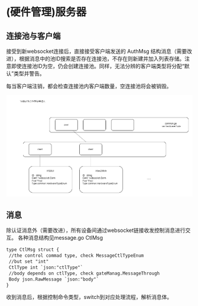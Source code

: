# (硬件管理)服务器

## 连接池与客户端

接受到新websocket连接后，直接接受客户端发送的 AuthMsg 结构消息（需要改进），根据消息中的池ID搜索是否存在连接池，不存在则新建并加入列表存储。注意即使连接池ID为空，仍会创建连接池。同样，无法分辨的客户端类型将分配“默认”类型并警告。

每当客户端注销，都会检查连接池内客户端数量，空连接池将会被销毁。

![pool struc](../imgs/poolStruc.png)

## 消息

除认证消息外（需要改进），所有设备间通过websocket链接收发控制消息进行交互。
各种消息结构见message.go CtlMsg

``` golang
type CtlMsg struct {
 //the control commad type, check MessageCtlTypeEnum
 //but set "int"
 CtlType int `json:"ctlType"`
 //body depends on ctlType, check gateManag.MessageThrough
 Body json.RawMessage `json:"body"`
}
```

收到消息后，根据控制命令类型，switch到对应处理流程，解析消息体。

